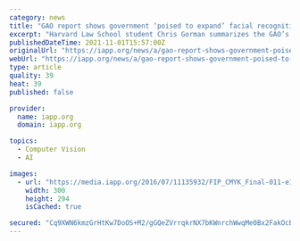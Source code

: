 ```yaml
---
category: news
title: "GAO report shows government ‘poised to expand’ facial recognition use"
excerpt: "Harvard Law School student Chris Gorman summarizes the GAO’s report on the use of facial recognition technology by federal agencies."
publishedDateTime: 2021-11-01T15:57:00Z
originalUrl: "https://iapp.org/news/a/gao-report-shows-government-poised-to-expand-facial-recognition-use/"
webUrl: "https://iapp.org/news/a/gao-report-shows-government-poised-to-expand-facial-recognition-use/"
type: article
quality: 39
heat: 39
published: false

provider:
  name: iapp.org
  domain: iapp.org

topics:
  - Computer Vision
  - AI

images:
  - url: "https://media.iapp.org/2016/07/11135932/FIP_CMYK_Final-011-e1469552456116.jpg"
    width: 300
    height: 294
    isCached: true

secured: "Cq9XWN6kmzGrHtKw7DoOS+M2/gGQeZVrrqkrNX7bKWnrchWwqMe0Bx2FakOcB2vDxvBovdfgWkvTcx8yy1ZwsVP+KvW0zSRk8fkBxY82DOaK/FkqFA6oL1SpDXXU+P+UaDe5UaRqOtxTEy3+7N+0XcpnLCUKywQxPnQx4aMkHGh+RDv8kOvb6GKABF+SN/SgbtKDcbo4sRD3yRoJdUL4UIyFP8pezUBOIZ2HkvFDzoqts87AX9mSP1IREEzsT3cKHeaoR9Hb4cHwr/0oc/LdqLho2/Mf/WTLXyFhwFcBwL9ic1M1aA2qGKvrZmzsg2SzjOyl5yvreGth1r9mtMI1HysuFJqWsol+pOg09CKrK/k=;WiVepqcN+nukyC1drtjqdQ=="
---
```


